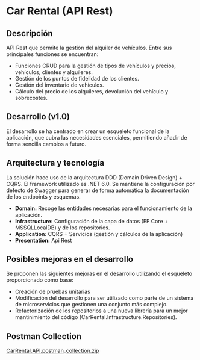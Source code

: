 # Car Rental (API Rest)
## Descripción
API Rest que permite la gestión del alquiler de vehículos. Entre sus principales funciones se encuentran:

- Funciones CRUD para la gestión de tipos de vehículos y precios, vehículos, clientes y alquileres.
- Gestión de los puntos de fidelidad de los clientes.
- Gestión del inventario de vehículos.
- Cálculo del precio de los alquileres, devolución del vehículo y sobrecostes.

## Desarrollo (v1.0)
El desarrollo se ha centrado en crear un esqueleto funcional de la aplicación, que cubra las necesidades esenciales, permitiendo añadir de forma sencilla cambios a futuro.

## Arquitectura y tecnología
La solución hace uso de la arquitectura DDD (Domain Driven Design) + CQRS. El framework utilizado es .NET 6.0. Se mantiene la configuración por defecto de Swagger para generar de forma automática la documentación de los endpoints y esquemas.

- **Domain:** Recoge las entidades necesarias para el funcionamiento de la aplicación.
- **Infrastructure:** Configuración de la capa de datos (EF Core + MSSQLLocalDB) y de los repositorios.
- **Application:** CQRS + Servicios (gestión y cálculos de la aplicación)
- **Presentation:** Api Rest



## Posibles mejoras en el desarrollo
Se proponen las siguientes mejoras en el desarrollo utilizando el esqueleto proporcionado como base:

- Creación de pruebas unitarias
- Modificación del desarrollo para ser utilizado como parte de un sistema de microservicios que gestionen una conjunto más complejo.
- Refactorización de los repositorios a una nueva librería para un mejor mantinimiento del código (CarRental.Infrastructure.Repositories).

## Postman Collection
[CarRental.API.postman_collection.zip](https://github.com/ncobianm/CarRental/files/10715630/CarRental.API.postman_collection.zip)
